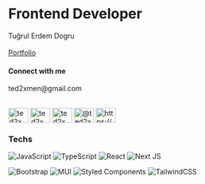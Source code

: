 <h1 align="left">Frontend Developer</h1>

Tuğrul Erdem Dogru <br>
<br>
[Portfolio](https://www.ted2xmen.dev/)
<br>

<h4 align="left">Connect with me</h4>
ted2xmen@gmail.com  
<br>
<br>
<p align="left">
<a href="https://codepen.io/ted2xmen" target="blank"><img align="center" src="https://raw.githubusercontent.com/rahuldkjain/github-profile-readme-generator/master/src/images/icons/Social/codepen.svg" alt="ted2xmen" height="30" width="40" /></a>
<a href="https://twitter.com/ted2xmen" target="blank"><img align="center" src="https://raw.githubusercontent.com/rahuldkjain/github-profile-readme-generator/master/src/images/icons/Social/twitter.svg" alt="ted2xmen" height="30" width="40" /></a>
<a href="https://www.behance.net/ted2xmen" target="blank"><img align="center" src="https://raw.githubusercontent.com/rahuldkjain/github-profile-readme-generator/master/src/images/icons/Social/behance.svg" alt="ted2xmen" height="30" width="40" /></a>
<a href="https://medium.com/@ted2xmen" target="blank"><img align="center" src="https://raw.githubusercontent.com/rahuldkjain/github-profile-readme-generator/master/src/images/icons/Social/medium.svg" alt="@ted2xmen" height="30" width="40" /></a>
<a href="https://www.linkedin.com/in/tugrulerdemdogru/" target="blank"><img align="center" src="https://raw.githubusercontent.com/rahuldkjain/github-profile-readme-generator/master/src/images/icons/Social/linked-in-alt.svg" alt="https://www.linkedin.com/in/tugrulerdemdogru/" height="30" width="40" /></a>
</p>

<h3 align="left">Techs</h3>

![JavaScript](https://img.shields.io/badge/javascript-%23323330.svg?logo=javascript&logoColor=%23F7DF1E&style=flat)
![TypeScript](https://img.shields.io/badge/typescript-%23007ACC.svg?logo=typescript&logoColor=white&style=flat)
![React](https://img.shields.io/badge/react-%2320232a.svg?logo=react&logoColor=%2361DAFB&style=flat)
![Next JS ](https://img.shields.io/badge/Next-black?logo=next.js&logoColor=white&style=flat)

![Bootstrap](https://img.shields.io/badge/bootstrap-%23563D7C.svg?logo=bootstrap&logoColor=white&style=flat)
![MUI ](https://img.shields.io/badge/MUI-%230081CB.svg?logo=material-ui&logoColor=white&style=flat)
![Styled Components](https://img.shields.io/badge/styled--components-DB7093?logo=styled-components&logoColor=white&style=flat)
![TailwindCSS](https://img.shields.io/badge/tailwindcss-%2338B2AC.svg?logo=tailwind-css&logoColor=white&style=flat)
